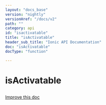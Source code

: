 ```yaml
---
layout: "docs_base"
version: "nightly"
versionHref: "/docs/v2"
path: ""
category: api
id: "isactivatable"
title: "isActivatable"
header_sub_title: "Ionic API Documentation"
doc: "isActivatable"
docType: "function"

---
```










<h1 class="api-title">
<a class="anchor" name="is-activatable" href="#is-activatable"></a>

isActivatable






</h1>

<a class="improve-v2-docs" href="http://github.com/driftyco/ionic/edit/2.0//ionic/components/tap-click/tap-click.ts#L191">
Improve this doc
</a>







<!-- @usage tag -->


<!-- @property tags -->



<!-- instance methods on the class --><!-- related link --><!-- end content block -->


<!-- end body block -->

